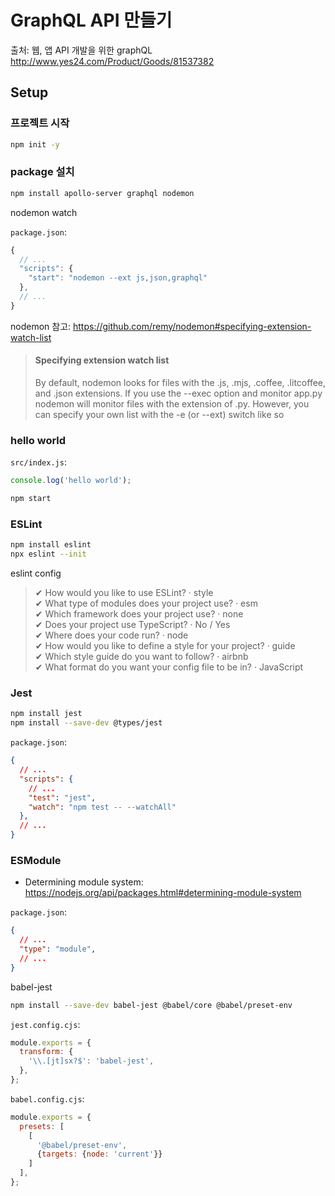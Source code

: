 # GraphQL API 만들기
출처: 웹, 앱 API 개발을 위한 graphQL http://www.yes24.com/Product/Goods/81537382

## Setup
### 프로젝트 시작  

```bash
npm init -y
```
### package 설치
```bash
npm install apollo-server graphql nodemon
```
nodemon watch

`package.json`:
```javascript
{ 
  // ...
  "scripts": {
    "start": "nodemon --ext js,json,graphql"
  },
  // ...
}
```

nodemon 참고: https://github.com/remy/nodemon#specifying-extension-watch-list
> #### Specifying extension watch list
>
>By default, nodemon looks for files with the .js, .mjs, .coffee, .litcoffee, and .json extensions. If you use the --exec option and monitor app.py nodemon will monitor files with the extension of .py. However, you can specify your own list with the -e (or --ext) switch like so

### hello world
`src/index.js`:
```javascript
console.log('hello world');
```

```bash
npm start
```

### ESLint
```bash
npm install eslint
npx eslint --init
```

eslint config

> ✔ How would you like to use ESLint? · style  
✔ What type of modules does your project use? · esm  
✔ Which framework does your project use? · none  
✔ Does your project use TypeScript? · No / Yes  
✔ Where does your code run? · node  
✔ How would you like to define a style for your project? · guide  
✔ Which style guide do you want to follow? · airbnb  
✔ What format do you want your config file to be in? · JavaScript  

### Jest
```bash
npm install jest
npm install --save-dev @types/jest
```

`package.json`:
```json
{
  // ...
  "scripts": {
    // ...
    "test": "jest",
    "watch": "npm test -- --watchAll"
  },
  // ...
}
```

### ESModule
- Determining module system: https://nodejs.org/api/packages.html#determining-module-system

`package.json`:
```json
{
  // ...
  "type": "module",
  // ...
}
```

babel-jest

```bash
npm install --save-dev babel-jest @babel/core @babel/preset-env
```

`jest.config.cjs`:
```javascript
module.exports = {
  transform: {
    '\\.[jt]sx?$': 'babel-jest',
  },
};
```

`babel.config.cjs`: 
```javascript
module.exports = {
  presets: [
    [
      '@babel/preset-env', 
      {targets: {node: 'current'}}
    ]
  ],
};
```
